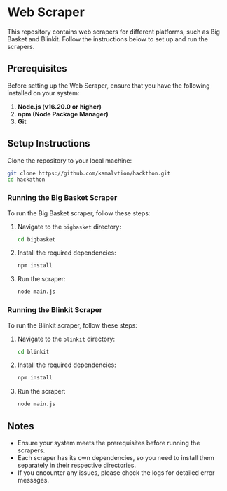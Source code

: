 # Web Scraper

This repository contains web scrapers for different platforms, such as Big Basket and Blinkit. Follow the instructions below to set up and run the scrapers.

## Prerequisites

Before setting up the Web Scraper, ensure that you have the following installed on your system:

1. **Node.js (v16.20.0 or higher)**
2. **npm (Node Package Manager)**
3. **Git**

## Setup Instructions

Clone the repository to your local machine:

```bash
git clone https://github.com/kamalvtion/hackthon.git
cd hackathon
```

### Running the Big Basket Scraper

To run the Big Basket scraper, follow these steps:

1. Navigate to the `bigbasket` directory:
   ```bash
   cd bigbasket
   ```

2. Install the required dependencies:
   ```bash
   npm install
   ```

3. Run the scraper:
   ```bash
   node main.js
   ```

### Running the Blinkit Scraper

To run the Blinkit scraper, follow these steps:

1. Navigate to the `blinkit` directory:
   ```bash
   cd blinkit
   ```

2. Install the required dependencies:
   ```bash
   npm install
   ```

3. Run the scraper:
   ```bash
   node main.js
   ```

## Notes

- Ensure your system meets the prerequisites before running the scrapers.
- Each scraper has its own dependencies, so you need to install them separately in their respective directories.
- If you encounter any issues, please check the logs for detailed error messages.
